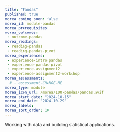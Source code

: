 ```yaml
---
title: "Pandas"
published: true
morea_coming_soon: false
morea_id: module-pandas
morea_prerequisites:
morea_outcomes:
 - outcome-pandas
morea_readings:
 - reading-pandas
 - reading-pandas-pivot
morea_experiences:
 - experience-intro-pandas
 - experience-pandas-pivot
 - experience-assignment2
 - experience-assignment2-workshop
morea_assessments:
  # - assessment-CHANGE-ME
morea_type: module
morea_icon_url: /morea/100-pandas/pandas.avif
morea_start_date: "2024-10-15"
morea_end_date: "2024-10-29"
morea_labels:
morea_sort_order: 10
---
```


Working with data and building statistical applications.

